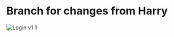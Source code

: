 # Branch for changes from Harry
![Login v1 1](https://github.com/Bloodshire/COMP2030-United/assets/81276458/5e615251-2b10-48fd-8499-9ebba21df790)
